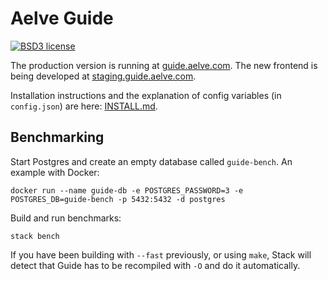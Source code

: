 # Aelve Guide

[![BSD3 license](https://img.shields.io/badge/license-BSD3-blue.svg)](https://github.com/aelve/guide/blob/master/LICENSE)

The production version is running at [guide.aelve.com](https://guide.aelve.com). The new frontend is being developed at [staging.guide.aelve.com](https://staging.guide.aelve.com).

Installation instructions and the explanation of config variables (in `config.json`) are here: [INSTALL.md](INSTALL.md).

## Benchmarking

Start Postgres and create an empty database called `guide-bench`. An example
with Docker:

```
docker run --name guide-db -e POSTGRES_PASSWORD=3 -e POSTGRES_DB=guide-bench -p 5432:5432 -d postgres
```

Build and run benchmarks:

```
stack bench
```

If you have been building with `--fast` previously, or using `make`, Stack
will detect that Guide has to be recompiled with `-O` and do it
automatically.
